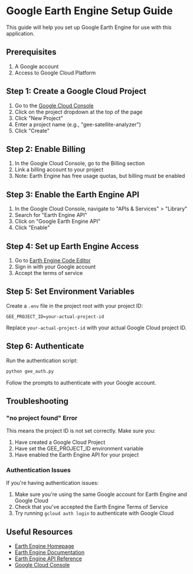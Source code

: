 # Google Earth Engine Setup Guide

This guide will help you set up Google Earth Engine for use with this application.

## Prerequisites

1. A Google account
2. Access to Google Cloud Platform

## Step 1: Create a Google Cloud Project

1. Go to the [Google Cloud Console](https://console.cloud.google.com/)
2. Click on the project dropdown at the top of the page
3. Click "New Project"
4. Enter a project name (e.g., "gee-satellite-analyzer")
5. Click "Create"

## Step 2: Enable Billing

1. In the Google Cloud Console, go to the Billing section
2. Link a billing account to your project
3. Note: Earth Engine has free usage quotas, but billing must be enabled

## Step 3: Enable the Earth Engine API

1. In the Google Cloud Console, navigate to "APIs & Services" > "Library"
2. Search for "Earth Engine API"
3. Click on "Google Earth Engine API"
4. Click "Enable"

## Step 4: Set up Earth Engine Access

1. Go to [Earth Engine Code Editor](https://code.earthengine.google.com/)
2. Sign in with your Google account
3. Accept the terms of service

## Step 5: Set Environment Variables

Create a `.env` file in the project root with your project ID:

```
GEE_PROJECT_ID=your-actual-project-id
```

Replace `your-actual-project-id` with your actual Google Cloud project ID.

## Step 6: Authenticate

Run the authentication script:

```bash
python gee_auth.py
```

Follow the prompts to authenticate with your Google account.

## Troubleshooting

### "no project found" Error

This means the project ID is not set correctly. Make sure you:

1. Have created a Google Cloud Project
2. Have set the GEE_PROJECT_ID environment variable
3. Have enabled the Earth Engine API for your project

### Authentication Issues

If you're having authentication issues:

1. Make sure you're using the same Google account for Earth Engine and Google Cloud
2. Check that you've accepted the Earth Engine Terms of Service
3. Try running `gcloud auth login` to authenticate with Google Cloud

## Useful Resources

- [Earth Engine Homepage](https://earthengine.google.com/)
- [Earth Engine Documentation](https://developers.google.com/earth-engine)
- [Earth Engine API Reference](https://developers.google.com/earth-engine/apidocs)
- [Google Cloud Console](https://console.cloud.google.com/)